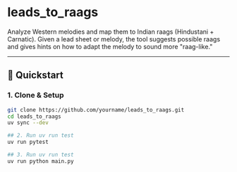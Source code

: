# leads_to_raags

Analyze Western melodies and map them to Indian raags (Hindustani + Carnatic).
Given a lead sheet or melody, the tool suggests possible raags and gives hints on how to adapt the melody to sound more "raag-like."

---

## 🚀 Quickstart

### 1. Clone & Setup
```bash
git clone https://github.com/yourname/leads_to_raags.git
cd leads_to_raags
uv sync --dev

## 2. Run uv run test
uv run pytest

## 3. Run uv run test
uv run python main.py
